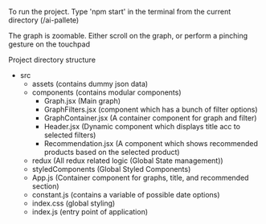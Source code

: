 To run the project. Type 'npm start' in the terminal from the current directory (/ai-pallete)

The graph is zoomable. Either scroll on the graph, or perform a pinching gesture on the touchpad

Project directory structure
- src
    - assets (contains dummy json data)
    - components (contains modular components)
        - Graph.jsx (Main graph)
        - GraphFilters.jsx (component which has a bunch of filter options)
        - GraphContainer.jsx (A container component for graph and filter)
        - Header.jsx (Dynamic component which displays title acc to selected filters)
        - Recommendation.jsx (A component which shows recommended products based on the selected product)
    - redux (All redux related logic (Global State management))
    - styledComponents (Global Styled Components)
    - App.js (Container component for graphs, title, and recommended section)
    - constant.js (contains a variable of possible date options)
    - index.css (global styling)
    - index.js (entry point of application)
